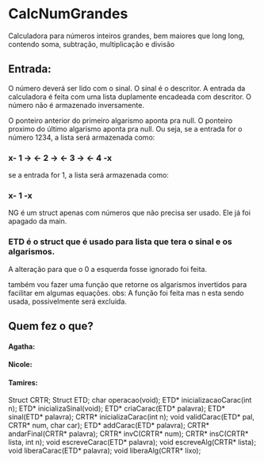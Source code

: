 # CalcNumGrandes
Calculadora para números inteiros grandes, bem maiores que long long, contendo soma, subtração, multiplicação e divisão

## Entrada:
O número deverá ser lido com o sinal.
O sinal é o descritor.
A entrada da calculadora é feita com uma lista duplamente encadeada com descritor.
O número não é armazenado inversamente.

O ponteiro anterior do primeiro algarismo aponta pra null.
O ponteiro proximo do último algarismo aponta pra null.
Ou seja,
se a entrada for o número 1234, a lista será armazenada como:
### x- 1 -> <- 2 -> <- 3 -> <- 4 -x
se a entrada for 1, a lista será armazenada como:
### x- 1 -x

NG é um struct apenas com números que não precisa ser usado. Ele já foi apagado da main.
### ETD é o struct que é usado para lista que tera o sinal e os algarismos.

A alteração para que o 0 a esquerda fosse ignorado foi feita.

também vou fazer uma função que retorne os algarismos invertidos para facilitar em algumas equações.
obs: A função foi feita mas n esta sendo usada, possivelmente será excluida.

## Quem fez o que?

#### Agatha:

#### Nicole:

#### Tamires:
Struct CRTR; 
Struct ETD; 
char operacao(void);
ETD* inicializacaoCarac(int n);
ETD* inicializaSinal(void);
ETD* criaCarac(ETD* palavra);
ETD* sinal(ETD* palavra);
CRTR* inicializaCarac(int n);
void validCarac(ETD* pal, CRTR* num, char car);
ETD* addCarac(ETD* palavra);
CRTR* andarFinal(CRTR* palavra);
CRTR* invC(CRTR* num);
CRTR* insC(CRTR* lista, int n);
void escreveCarac(ETD* palavra);
void escreveAlg(CRTR* lista);
void liberaCarac(ETD* palavra);
void liberaAlg(CRTR* lixo);
